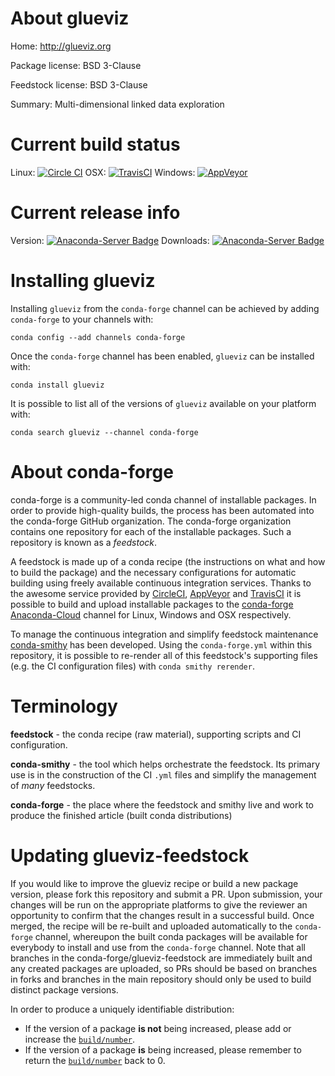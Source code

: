 About glueviz
=============

Home: http://glueviz.org

Package license: BSD 3-Clause

Feedstock license: BSD 3-Clause

Summary: Multi-dimensional linked data exploration



Current build status
====================

Linux: [![Circle CI](https://circleci.com/gh/conda-forge/glueviz-feedstock.svg?style=shield)](https://circleci.com/gh/conda-forge/glueviz-feedstock)
OSX: [![TravisCI](https://travis-ci.org/conda-forge/glueviz-feedstock.svg?branch=master)](https://travis-ci.org/conda-forge/glueviz-feedstock)
Windows: [![AppVeyor](https://ci.appveyor.com/api/projects/status/github/conda-forge/glueviz-feedstock?svg=True)](https://ci.appveyor.com/project/conda-forge/glueviz-feedstock/branch/master)

Current release info
====================
Version: [![Anaconda-Server Badge](https://anaconda.org/conda-forge/glueviz/badges/version.svg)](https://anaconda.org/conda-forge/glueviz)
Downloads: [![Anaconda-Server Badge](https://anaconda.org/conda-forge/glueviz/badges/downloads.svg)](https://anaconda.org/conda-forge/glueviz)

Installing glueviz
==================

Installing `glueviz` from the `conda-forge` channel can be achieved by adding `conda-forge` to your channels with:

```
conda config --add channels conda-forge
```

Once the `conda-forge` channel has been enabled, `glueviz` can be installed with:

```
conda install glueviz
```

It is possible to list all of the versions of `glueviz` available on your platform with:

```
conda search glueviz --channel conda-forge
```


About conda-forge
=================

conda-forge is a community-led conda channel of installable packages.
In order to provide high-quality builds, the process has been automated into the
conda-forge GitHub organization. The conda-forge organization contains one repository
for each of the installable packages. Such a repository is known as a *feedstock*.

A feedstock is made up of a conda recipe (the instructions on what and how to build
the package) and the necessary configurations for automatic building using freely
available continuous integration services. Thanks to the awesome service provided by
[CircleCI](https://circleci.com/), [AppVeyor](http://www.appveyor.com/)
and [TravisCI](https://travis-ci.org/) it is possible to build and upload installable
packages to the [conda-forge](https://anaconda.org/conda-forge)
[Anaconda-Cloud](http://docs.anaconda.org/) channel for Linux, Windows and OSX respectively.

To manage the continuous integration and simplify feedstock maintenance
[conda-smithy](http://github.com/conda-forge/conda-smithy) has been developed.
Using the ``conda-forge.yml`` within this repository, it is possible to re-render all of
this feedstock's supporting files (e.g. the CI configuration files) with ``conda smithy rerender``.


Terminology
===========

**feedstock** - the conda recipe (raw material), supporting scripts and CI configuration.

**conda-smithy** - the tool which helps orchestrate the feedstock.
                   Its primary use is in the construction of the CI ``.yml`` files
                   and simplify the management of *many* feedstocks.

**conda-forge** - the place where the feedstock and smithy live and work to
                  produce the finished article (built conda distributions)


Updating glueviz-feedstock
==========================

If you would like to improve the glueviz recipe or build a new
package version, please fork this repository and submit a PR. Upon submission,
your changes will be run on the appropriate platforms to give the reviewer an
opportunity to confirm that the changes result in a successful build. Once
merged, the recipe will be re-built and uploaded automatically to the
`conda-forge` channel, whereupon the built conda packages will be available for
everybody to install and use from the `conda-forge` channel.
Note that all branches in the conda-forge/glueviz-feedstock are
immediately built and any created packages are uploaded, so PRs should be based
on branches in forks and branches in the main repository should only be used to
build distinct package versions.

In order to produce a uniquely identifiable distribution:
 * If the version of a package **is not** being increased, please add or increase
   the [``build/number``](http://conda.pydata.org/docs/building/meta-yaml.html#build-number-and-string).
 * If the version of a package **is** being increased, please remember to return
   the [``build/number``](http://conda.pydata.org/docs/building/meta-yaml.html#build-number-and-string)
   back to 0.
